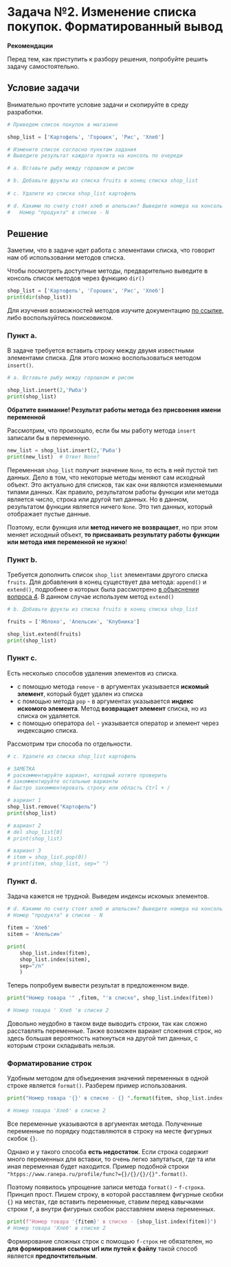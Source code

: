 # Задача №2. Изменение списка покупок. Форматированный вывод

**Рекомендации**

Перед тем, как приступить к разбору решения, попробуйте решить задачу самостоятельно.

## Условие задачи

Внимательно прочтите условие задачи и скопируйте в среду разработки.

```Python
# Приведем список покупок в магазине

shop_list = ['Картофель', 'Горошек', 'Рис', 'Хлеб']

# Измените список согласно пунктам задания
# Выведите результат каждого пункта на консоль по очереди

# а. Вставьте рыбу между горошком и рисом

# b. Добавьте фрукты из списка fruits в конец списка shop_list
                 
# c. Удалите из списка shop_list картофель

# d. Какими по счету стоят хлеб и апельсин? Выведите номера на консоль в формате:
#   Номер "продукта" в списке - N 

```

## Решение

Заметим, что в задаче идет работа с элементами списка, что говорит нам об использовании методов списка. 

Чтобы посмотреть доступные методы, предварительно выведите в консоль список методов через функцию `dir()`

```Python
shop_list = ['Картофель', 'Горошек', 'Рис', 'Хлеб']
print(dir(shop_list))
```

Для изучения возможностей методов изучите документацию [по ссылке](https://docs.python.org/3/tutorial/datastructures.html#more-on-lists), либо воспользуйтесь поисковиком.

### Пункт a.

В задаче требуется вставить строку между двумя известными элементами списка. Для этого можно воспользоваться методом `insert()`.

```Python
# а. Вставьте рыбу между горошком и рисом

shop_list.insert(2,'Рыба')
print(shop_list)
```

**Обратите внимание! Результат работы метода без присвоения имени переменной**

Рассмотрим, что произошло, если бы мы работу метода `insert` записали бы в переменную.

```Python
new_list = shop_list.insert(2,'Рыба')
print(new_list)  # Ответ None?
```

Переменная `shop_list` получит значение `None`, то есть в ней пустой тип данных. Дело в том, что некоторые методы меняют сам исходный объект. Это актуально для списков, так как они являются изменяемыми типами данных. Как правило, результатом работы функции или метода является число, строка или другой тип данных. Но в данном, результатом функции является ничего `None`. Это тип данных, который отображает пустые данные.

Поэтому, если функция или **метод ничего не возвращает**, но при этом меняет исходный объект, **то присваивать результату работы функции или метода имя переменной не нужно**!

### Пункт b.

Требуется дополнить список `shop_list` элементами другого списка `fruits`. Для добавления в конец существует два метода: `append()` и `extend()`, подробнее о которых была рассмотрено [в объяснении вопроса 4](list_and_tuples.md#ответ-на-вопрос-4). В данном случае используем метод `extend()`

```Python
# b. Добавьте фрукты из списка fruits в конец списка shop_list

fruits = ['Яблоко', 'Апельсин', 'Клубника']

shop_list.extend(fruits)
print(shop_list) 
```

### Пункт c.

Есть несколько способов удаления элементов из списка. 

* с помощью метода `remove` - в аргументах указывается **искомый элемент**, который будет удален из списка
* с помощью метода `pop` - в аргументах указывается **индекс искомого элемента**. Метод **возвращает элемент** списка, но из списка он удаляется.
* с помощью оператора `del` - указывается оператор и элемент через индексацию списка.

Рассмотрим три способа по отдельности.

```Python
# c. Удалите из списка shop_list картофель

# ЗАМЕТКА
# раскомментируйте вариант, который хотите проверить
# закомментируйте остальные варианты
# Быстро закомментировать строку или область Ctrl + /

# вариант 1 
shop_list.remove("Картофель")
print(shop_list)

# вариант 2
# del shop_list[0]
# print(shop_list)

# вариант 3
# item = shop_list.pop(0))
# print(item, shop_list, sep=" ")
```

### Пункт d.

Задача кажется не трудной. Выведем индексы искомых элементов.

```Python
# d. Какими по счету стоят хлеб и апельсин? Выведите номера на консоль в формате
# Номер "продукта" в списке - N 

fitem = 'Хлеб'
sitem = 'Апельсин'

print(
    shop_list.index(fitem),
    shop_list.index(sitem),
    sep="/n"
    )
```

Теперь попробуем вывести результат в предложенном виде.

```Python
print("Номер товара '" ,fitem, "'в списке", shop_list.index(fitem))

# Номер товара ' Хлеб 'в списке 2
```

Довольно неудобно в таком виде выводить строки, так как сложно расставлять переменные. Также возможен вариант сложения строк, но здесь большая вероятность наткнуться на другой тип данных, с которым строки складывать нельзя.

### Форматирование строк

Удобным методом для объединения значений переменных в одной строке является `format()`. Разберем пример использования.

```Python
print("Номер товара '{}' в списке - {} ".format(fitem, shop_list.index(fitem)))

# Номер товара 'Хлеб' в списке 2
```

Все переменные указываются в аргументах метода. Полученные переменные по порядку подставляются в строку на месте фигурных скобок `{}`.

Однако и у такого способа **есть недостаток**. Если строка содержит много переменных для вставки, то очень легко запутаться, где та или иная переменная будет находится. Пример подобной строки `"htpps://www.ranepa.ru/profile/func?={}/{}/{}/{}".format()`.

Поэтому появилось упрощение записи метода `format()` - `f-строка`. Принцип прост. Пишем строку, в которой расставляем фигурные скобки `{}` на местах, где вставить переменные, ставим перед кавычками строки `f`, а внутри фигурных скобок расставляем имена переменных.

```Python
print(f"Номер товара '{fitem}' в списке - {shop_list.index(fitem)}")
# Номер товара 'Хлеб' в списке 2
```

Формирование сложных строк с помощью `f-строк` не обязателен, но **для формирования ссылок url или путей к файлу** такой способ является **предпочтительным**.
